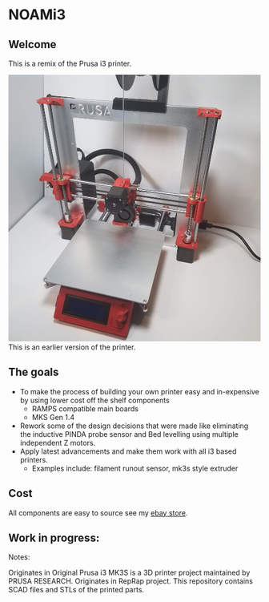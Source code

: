 # NOAMi3

## Welcome

This is a remix of the Prusa i3 printer.

![](images/20180710_202544.jpg)
This is an earlier version of the printer.

## The goals

* To make the process of building your own printer easy and in-expensive by using lower cost off the shelf components
    - RAMPS compatible main boards
    - MKS Gen 1.4
* Rework some of the design decisions that were made like eliminating the inductive PINDA probe sensor and Bed levelling using multiple independent Z motors.
* Apply latest advancements and make them work with all i3 based printers.
    - Examples include: filament runout sensor, mk3s style extruder

## Cost

All components are easy to source see my [ebay store](https://www.ebay.com/usr/numberf55). 



## Work in progress:


Notes:

Originates in Original Prusa i3 MK3S is a 3D printer project maintained by PRUSA RESEARCH.
Originates in RepRap project.
This repository contains SCAD files and STLs of the printed parts.
